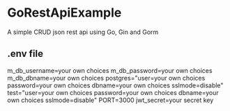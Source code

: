 # GoRestApiExample
A simple CRUD json rest api using Go, Gin and Gorm


## .env file
m_db_username=your own choices
m_db_password=your own choices
m_db_dbname=your own choices
postgres="user=your own choices password=your own choices dbname=your own choices sslmode=disable"
test="user=your own choices password=your own choices dbname=your own choices sslmode=disable"
PORT=3000
jwt_secret=your secret key